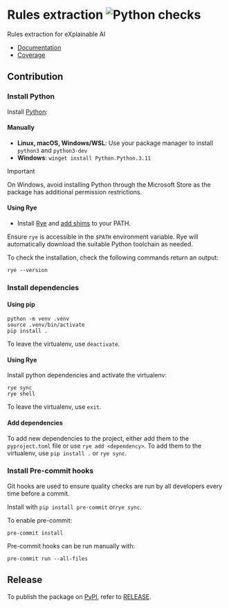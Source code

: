 # Rules extraction ![Python checks](https://github.com/HES-XPLAIN/rules-extraction/actions/workflows/build.yml/badge.svg)

Rules extraction for eXplainable AI

* [Documentation](https://hes-xplain.github.io/rules-extraction/docs/)
* [Coverage](https://hes-xplain.github.io/rules-extraction/cov/)

## Contribution

### Install Python

Install [Python](https://www.python.org/):

#### Manually

* **Linux, macOS, Windows/WSL**: Use your package manager to install `python3` and `python3-dev`
* **Windows**: `winget install Python.Python.3.11`

> [!IMPORTANT]
> On Windows, avoid installing Python through the Microsoft Store as the package has additional permission restrictions.

#### Using Rye

- Install [Rye](https://rye-up.com/) and [add shims](https://rye-up.com/guide/installation/) to your PATH.

Ensure `rye` is accessible in the `$PATH` environment variable.
Rye will automatically download the suitable Python toolchain as needed.

To check the installation, check the following commands return an output:

```shell
rye --version
```

### Install dependencies

#### Using pip

```shell
python -m venv .venv
source .venv/bin/activate
pip install .
```
To leave the virtualenv, use `deactivate`.

#### Using Rye

Install python dependencies and activate the virtualenv:

```shell
rye sync
rye shell
```

To leave the virtualenv, use `exit`.

#### Add dependencies

To add new dependencies to the project, either add them to the `pyproject.toml` file or use `rye add <dependency>`.
To add them to the virtualenv, use `pip install .` or `rye sync`.

### Install Pre-commit hooks

Git hooks are used to ensure quality checks are run by all developers every time
before a commit.

Install with `pip install pre-commit` or`rye sync`.

To enable pre-commit:

```shell
pre-commit install
```

Pre-commit hooks can be run manually with:

```shell
pre-commit run --all-files
```

## Release

To publish the package on [PyPI](https://pypi.org/project/rules-extraction/), refer to [RELEASE](RELEASE.md).
